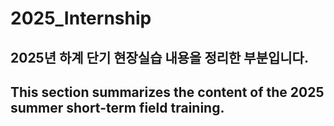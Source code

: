 # 2025_Internship

## 2025년 하계 단기 현장실습 내용을 정리한 부분입니다.
## This section summarizes the content of the 2025 summer short-term field training.
